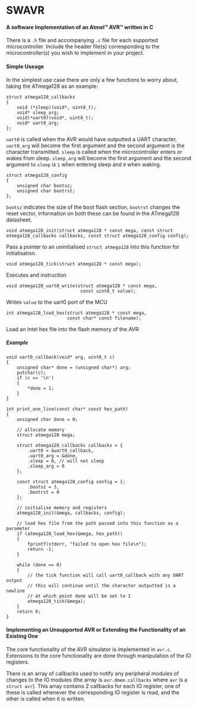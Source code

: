 # SWAVR
#### A software Implementation of an Atmel&trade; AVR&trade; written in C

There is a `.h` file and accompanying `.c` file for each supported microcontroller. Include the header file(s) corresponding to the microcontroller(s) you wish to implement in your project.

#### Simple Useage

In the simplest use case there are only a few functions to worry about, taking the ATmega128 as an example:

```
struct atmega128_callbacks
{
    void (*sleep)(void*, uint8_t);
    void* sleep_arg;
    void(*uart0)(void*, uint8_t);
    void* uart0_arg;
};
```

`uart0` is called when the AVR would have outputted a UART character, `uart0_arg` will become the first argument and the second argument is the character transmitted.
`sleep` is called when the microcontroller enters or wakes from sleep. `sleep_arg` will become the first argument and the second argument to `sleep` is `1` when entering sleep and `0` when waking.

```
struct atmega128_config
{
    unsigned char bootsz;
    unsigned char bootrst;
};
```

`bootsz` indicates the size of the boot flash section, `bootrst` changes the reset vector, information on both these can be found in the ATmega128 datasheet.

```
void atmega128_init(struct atmega128 * const mega, const struct atmega128_callbacks callbacks, const struct atmega128_config config);
```

Pass a pointer to an uninitialised `struct atmega128` into this function for initialisation.

```
void atmega128_tick(struct atmega128 * const mega);
```

Executes and instruction

```
void atmega128_uart0_write(struct atmega128 * const mega,
                            const uint8_t value);
```

Writes `value` to the uart0 port of the MCU


```
int atmega128_load_hex(struct atmega128 * const mega,
                       const char* const filename);
```

Load an Intel hex file into the flash memory of the AVR

##### Example
```
void uart0_callback(void* arg, uint8_t c)
{
    unsigned char* done = (unsigned char*) arg;
    putchar(c);
    if (c == '\n')
    {
        *done = 1;
    }
}

int print_one_line(const char* const hex_path)
{
    unsigned char done = 0;

    // allocate memory
    struct atmega128 mega;

    struct atmega128_callbacks callbacks = {
        .uart0 = &uart0_callback,
        .uart0_arg = &done,
        .sleep = 0, // will not sleep
        .sleep_arg = 0
    };

    const struct atmega128_config config = {;
        .bootsz = 3,
        .bootrst = 0
    };

    // initialise memory and registers
    atmega128_init(&mega, callbacks, config);

    // load hex file from the path passed into this function as a parameter
    if (atmega128_load_hex(&mega, hex_path))
    {
        fprintf(stderr, "failed to open hex file\n");
        return -1;
    }

    while (done == 0)
    {
        // the tick function will call uart0_callback with any UART output
        // this will continue until the character outputted is a newline
        // at which point done will be set to 1
        atmega128_tick(&mega);
    }
    return 0;
}
```

#### Implementing an Unsupported AVR or Extending the Functionality of an Existing One

The core functionality of the AVR simulator is implemented in `avr.c`. Extensions to the core functionality are done through manipulation of the IO registers.

There is an array of callbacks used to notify any peripheral modules of changes to the IO modules (the array is `avr.dmem.callbacks` where `avr` is a `struct avr`). This array contains 2 callbacks for each IO register, one of these is called whenever the corresponding IO register is read, and the other is called when it is written.
